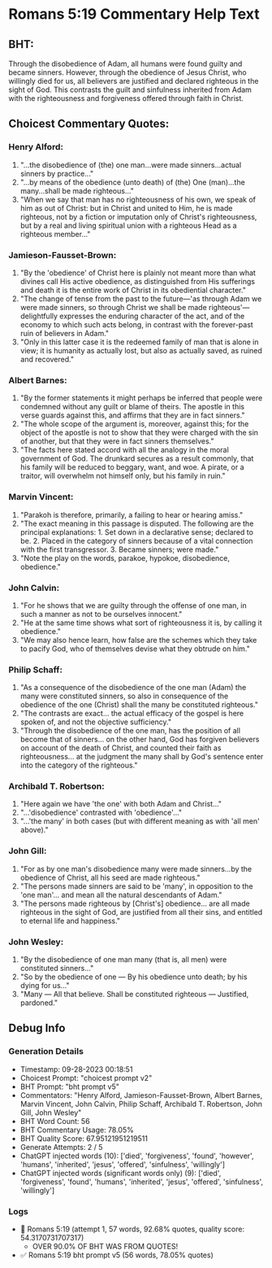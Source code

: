 # Romans 5:19 Commentary Help Text

## BHT:
Through the disobedience of Adam, all humans were found guilty and became sinners. However, through the obedience of Jesus Christ, who willingly died for us, all believers are justified and declared righteous in the sight of God. This contrasts the guilt and sinfulness inherited from Adam with the righteousness and forgiveness offered through faith in Christ.

## Choicest Commentary Quotes:
### Henry Alford:
1. "...the disobedience of (the) one man...were made sinners...actual sinners by practice..."
2. "...by means of the obedience (unto death) of (the) One (man)...the many...shall be made righteous..."
3. "When we say that man has no righteousness of his own, we speak of him as out of Christ: but in Christ and united to Him, he is made righteous, not by a fiction or imputation only of Christ's righteousness, but by a real and living spiritual union with a righteous Head as a righteous member..."

### Jamieson-Fausset-Brown:
1. "By the 'obedience' of Christ here is plainly not meant more than what divines call His active obedience, as distinguished from His sufferings and death it is the entire work of Christ in its obediential character."
2. "The change of tense from the past to the future—'as through Adam we were made sinners, so through Christ we shall be made righteous'—delightfully expresses the enduring character of the act, and of the economy to which such acts belong, in contrast with the forever-past ruin of believers in Adam."
3. "Only in this latter case it is the redeemed family of man that is alone in view; it is humanity as actually lost, but also as actually saved, as ruined and recovered."

### Albert Barnes:
1. "By the former statements it might perhaps be inferred that people were condemned without any guilt or blame of theirs. The apostle in this verse guards against this, and affirms that they are in fact sinners."
2. "The whole scope of the argument is, moreover, against this; for the object of the apostle is not to show that they were charged with the sin of another, but that they were in fact sinners themselves."
3. "The facts here stated accord with all the analogy in the moral government of God. The drunkard secures as a result commonly, that his family will be reduced to beggary, want, and woe. A pirate, or a traitor, will overwhelm not himself only, but his family in ruin."

### Marvin Vincent:
1. "Parakoh is therefore, primarily, a failing to hear or hearing amiss."
2. "The exact meaning in this passage is disputed. The following are the principal explanations: 1. Set down in a declarative sense; declared to be. 2. Placed in the category of sinners because of a vital connection with the first transgressor. 3. Became sinners; were made."
3. "Note the play on the words, parakoe, hypokoe, disobedience, obedience."

### John Calvin:
1. "For he shows that we are guilty through the offense of one man, in such a manner as not to be ourselves innocent."
2. "He at the same time shows what sort of righteousness it is, by calling it obedience."
3. "We may also hence learn, how false are the schemes which they take to pacify God, who of themselves devise what they obtrude on him."

### Philip Schaff:
1. "As a consequence of the disobedience of the one man (Adam) the many were constituted sinners, so also in consequence of the obedience of the one (Christ) shall the many be constituted righteous." 
2. "The contrasts are exact... the actual efficacy of the gospel is here spoken of, and not the objective sufficiency."
3. "Through the disobedience of the one man, has the position of all become that of sinners... on the other hand, God has forgiven believers on account of the death of Christ, and counted their faith as righteousness... at the judgment the many shall by God's sentence enter into the category of the righteous."

### Archibald T. Robertson:
1. "Here again we have 'the one' with both Adam and Christ..."
2. "...'disobedience' contrasted with 'obedience'..."
3. "...'the many' in both cases (but with different meaning as with 'all men' above)."

### John Gill:
1. "For as by one man's disobedience many were made sinners...by the obedience of Christ, all his seed are made righteous." 
2. "The persons made sinners are said to be 'many', in opposition to the 'one man'... and mean all the natural descendants of Adam."
3. "The persons made righteous by [Christ's] obedience... are all made righteous in the sight of God, are justified from all their sins, and entitled to eternal life and happiness."

### John Wesley:
1. "By the disobedience of one man many (that is, all men) were constituted sinners..."
2. "So by the obedience of one — By his obedience unto death; by his dying for us..."
3. "Many — All that believe. Shall be constituted righteous — Justified, pardoned."


## Debug Info
### Generation Details
- Timestamp: 09-28-2023 00:18:51
- Choicest Prompt: "choicest prompt v2"
- BHT Prompt: "bht prompt v5"
- Commentators: "Henry Alford, Jamieson-Fausset-Brown, Albert Barnes, Marvin Vincent, John Calvin, Philip Schaff, Archibald T. Robertson, John Gill, John Wesley"
- BHT Word Count: 56
- BHT Commentary Usage: 78.05%
- BHT Quality Score: 67.95121951219511
- Generate Attempts: 2 / 5
- ChatGPT injected words (10):
	['died', 'forgiveness', 'found', 'however', 'humans', 'inherited', 'jesus', 'offered', 'sinfulness', 'willingly']
- ChatGPT injected words (significant words only) (9):
	['died', 'forgiveness', 'found', 'humans', 'inherited', 'jesus', 'offered', 'sinfulness', 'willingly']

### Logs
- 🔄 Romans 5:19 (attempt 1, 57 words, 92.68% quotes, quality score: 54.3170731707317) 
	- OVER 90.0% OF BHT WAS FROM QUOTES!
- ✅ Romans 5:19 bht prompt v5 (56 words, 78.05% quotes)